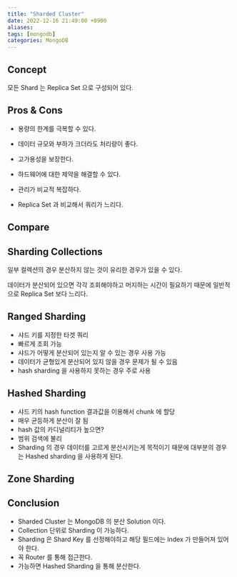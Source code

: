 ```yaml
---
title: "Sharded Cluster"
date: 2022-12-16 21:49:00 +0900
aliases: 
tags: [mongodb]
categories: MongoDB
---
```


## Concept

모든 Shard 는 Replica Set 으로 구성되어 있다.

## Pros & Cons

- 용량의 한계를 극복할 수 있다.
- 데이터 규모와 부하가 크더라도 처리량이 좋다.
- 고가용성을 보장한다.
- 하드웨어에 대한 제약을 해결할 수 있다.

- 관리가 비교적 복잡하다.
- Replica Set 과 비교해서 쿼리가 느리다.

## Compare

## Sharding Collections

일부 컬렉션의 경우 분산하지 않는 것이 유리한 경우가 있을 수 있다.

데이터가 분산되어 있으면 각각 조회해야하고 머지하는 시간이 필요하기 때문에 일반적으로 Replica Set 보다 느리다.

## Ranged Sharding

- 샤드 키를 지정한 타겟 쿼리
- 빠르게 조회 가능
- 샤드가 어떻게 분산되어 있는지 알 수 있는 경우 사용 가능
- 데이터가 균형있게 분산되어 있지 않을 경우 문제가 될 수 있음
- hash sharding 을 사용하지 못하는 경우 주로 사용

## Hashed Sharding

- 샤드 키의 hash function 결과값을 이용해서 chunk 에 할당
- 매우 균등하게 분산이 잘 됨
- hash 값의 카디널리티가 높으면?
- 범위 검색에 불리
- Sharding 의 경우 데이터를 고르게 분산시키는게 목적이기 때문에 대부분의 경우는 Hashed sharding 을 사용하게 된다.

## Zone Sharding



## Conclusion

- Sharded Cluster 는 MongoDB 의 분산 Solution 이다.
- Collection 단위로 Sharding 이 가능하다.
- Sharding 은 Shard Key 를 선정해야하고 해당 필드에는 Index 가 만들어져 있어야 한다.
- 꼭 Router 를 통해 접근한다.
- 가능하면 Hashed Sharding 을 통해 분산한다.
